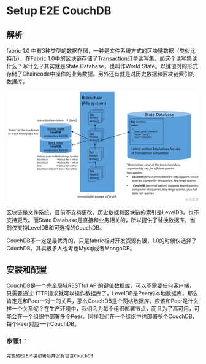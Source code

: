# Setup E2E CouchDB

## 解析
fabric 1.0 中有3种类型的数据存储，一种是文件系统方式的区块链数据（类似比特币），在Fabric 1.0中的区块链存储了Transaction订单读写集，而这个读写集读什么？写什么？其实就是State Database，也叫作World State。以键值对的形式存储了Chaincode中操作的业务数据。另外还有就是对历史数据和区块链索引的数据库。

![png](../images/CouchDB.png)

区块链是文件系统，目前不支持更改，历史数据和区块链的索引是LevelDB，也不支持更改。而State Database是直接和业务相关的，所以提供了替换数据库，当前仅支持LevelDB和可选择的CouchDB。

CouchDB不一定是最优秀的，只是fabric相对开发资源有限，1.0的时候仅选择了CouchDB，其实很多人也考也Mysql或者MongoDB。

## 安装和配置
CouchDB是一个完全局域RESTful API的键值数据库，可以不需要任何客户端，只需要通过HTTP请求就可以操作数据库了。LevelDB是Peer的本地数据库，那么肯定是和Peer一对一的关系，那么CouchDB是个网络数据库，应该和Peer是什么样一个关系呢？在生产环境中，我们会为每个组织部署节点，而且为了高可用，可能会在一个组织中部署多个Peer。同样我们在一个组织中也部署多个CouchDB，每个Peer对应一个CouchDB。

### 步骤1：
    完整的E2E环境部署后并没有包含CouchDB

